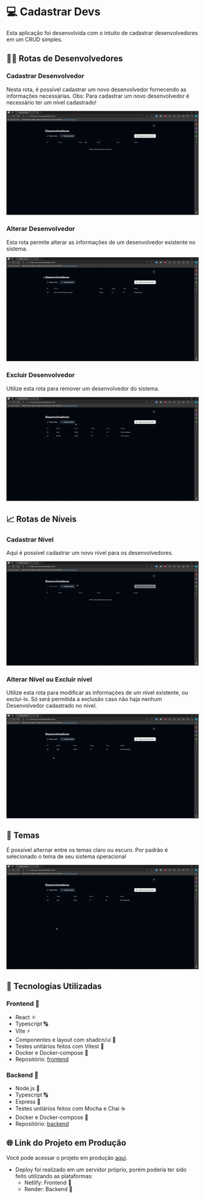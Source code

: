 # 💻 Cadastrar Devs

Esta aplicação foi desenvolvida com o intuito de cadastrar desenvolvedores em um CRUD simples.

## 👨‍💻 Rotas de Desenvolvedores

### Cadastrar Desenvolvedor
Nesta rota, é possível cadastrar um novo desenvolvedor fornecendo as informações necessárias.
Obs: Para cadastrar um novo desenvolvedor é necessário ter um nível cadastrado!

![Cadastrar Desenvolvedor](to_readme/cadastrar-dev.gif)

### Alterar Desenvolvedor
Esta rota permite alterar as informações de um desenvolvedor existente no sistema.

![Alterar Desenvolvedor](to_readme/editar-dev.gif)

### Excluir Desenvolvedor
Utilize esta rota para remover um desenvolvedor do sistema.

![Excluir Desenvolvedor](to_readme/remover-dev.gif)

## 📈 Rotas de Níveis

### Cadastrar Nível
Aqui é possível cadastrar um novo nível para os desenvolvedores.

![Cadastrar Nível](to_readme/cadastrar-nivel.gif)

### Alterar Nível ou Excluir nível
Utilize esta rota para modificar as informações de um nível existente, ou excluí-lo.
Só será permitida a exclusão caso não haja nenhum Desenvolvedor cadastrado no nível.

![Alterar Nível](to_readme/alterar-nivel.gif)

## 🎨 Temas
É possível alternar entre os temas claro ou escuro. Por padrão é selecionado o tema de seu sistema operacional

![Temas](to_readme/temas.gif)

## 🧙 Tecnologias Utilizadas

### Frontend 🎨
- React ⚛
- Typescript 🔠
- Vite ⚡
- Componentes e layout com shadcn/ui 🔨
- Testes unitários feitos com Vitest 🧪
- Docker e Docker-compose 🐳
- Repositório: [frontend](https://github.com/jflopes21/desafio-fullstack)

### Backend 🌌
- Node.js 📗
- Typescript 🔠
- Express 📂
- Testes unitários feitos com Mocha e Chai ☕️
- Docker e Docker-compose 🐳
- Repositório: [backend](https://github.com/jflopes21/desafio-fullstack-api)

## 🌐 Link do Projeto em Produção 

Você pode acessar o projeto em produção [aqui](https://desafio-gazin-joao.legendproject.com.br/).

- Deploy foi realizado em um servidor próprio, porém poderia ter sido feito utilizando as plataformas:
    - Netlify: Frontend 🎨
    - Render: Backend 🌌
